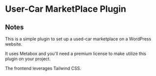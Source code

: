 # User-Car MarketPlace Plugin

## Notes

This is a simple plugin to set up a used-car marketplace on a WordPress website.

It uses Metabox and you'll need a premium license to make utilize this plugin on your project.

The frontend leverages Tailwind CSS.
